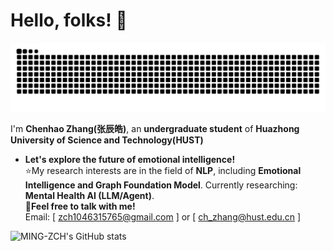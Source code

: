 
# Hello, folks! 🚀

<picture>
  <source media="(prefers-color-scheme: dark)" srcset="https://raw.githubusercontent.com/MING-ZCH/MING-ZCH/output/github-contribution-grid-snake-dark.svg">
  <source media="(prefers-color-scheme: light)" srcset="https://raw.githubusercontent.com/MING-ZCH/MING-ZCH/output/github-contribution-grid-snake.svg">
  <img alt="github contribution grid snake animation" src="https://raw.githubusercontent.com/MING-ZCH/MING-ZCH/output/github-contribution-grid-snake.svg">
</picture>

I'm **Chenhao Zhang(张辰皓)**, an **undergraduate student** of **Huazhong University of Science and Technology(HUST)**
* **Let's explore the future of emotional intelligence!** \
⭐My research interests are in the field of **NLP**, including **Emotional Intelligence and Graph Foundation Model**. Currently researching: **Mental Health AI (LLM/Agent)**.\
📧**Feel free to talk with me!** \
Email: [ zch1046315765@gmail.com ] or [ ch_zhang@hust.edu.cn ]

![MING-ZCH's GitHub stats](https://github-readme-stats.vercel.app/api?username=MING-ZCH&count_private=true&show_icons=true&theme=dracula)
